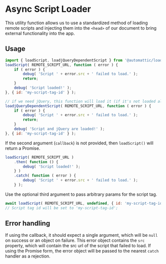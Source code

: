 # Async Script Loader

This utility function allows us to use a standardized method of loading remote scripts and injecting them into the `<head>` of our document to bring external functionality into the app.

## Usage

```js
import { loadScript, loadjQueryDependentScript } from '@automattic/load-script';
loadScript( REMOTE_SCRIPT_URL, function ( error ) {
	if ( error ) {
		debug( 'Script ' + error.src + ' failed to load.' );
		return;
	}
	debug( 'Script loaded!' );
}, { id: 'my-script-tag-id' } );

// if we need jQuery, this function will load it (if it's not loaded already)
loadjQueryDependentScript( REMOTE_SCRIPT_URL, function ( error ) {
	if ( error ) {
		debug( 'Script ' + error.src + ' failed to load.' );
		return;
	}
	debug( 'Script and jQuery are loaded!' );
}, { id: 'my-script-tag-id' } );
```

If the second argument (`callback`) is not provided, then `loadScript()` will return a Promise.

```js
loadScript( REMOTE_SCRIPT_URL )
	.then( function () {
		debug( 'Script loaded!' );
	} )
	.catch( function ( error ) {
		debug( 'Script ' + error.src + ' failed to load.' );
	} );
```

Use the optional third argument to pass arbitrary params for the script tag.

```js
await loadScript( REMOTE_SCRIPT_URL, undefined, { id: 'my-script-tag-id' } );
// Script tag id will be set to 'my-script-tag-id';
```

## Error handling

If using the callback, it should expect a single argument, which will be `null` on success or an object on failure. This error object contains the `src` property, which will contain the src url of the script that failed to load. If using the Promise form, the error object will be passed to the nearest `catch` handler as a rejection.
